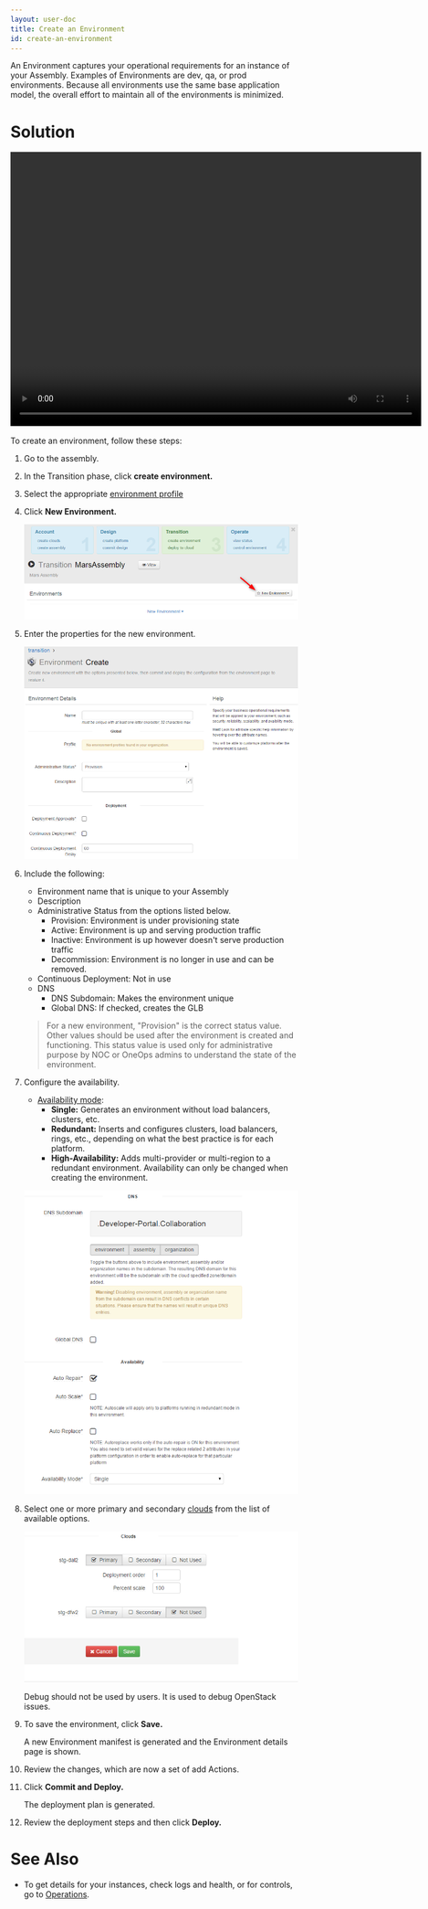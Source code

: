```yaml
---
layout: user-doc
title: Create an Environment
id: create-an-environment
---
```


An Environment captures your operational requirements for an instance of your Assembly. Examples of Environments are dev, qa, or prod environments. Because all environments use the same base application model, the overall effort to maintain all of the environments is minimized.

# Solution

<video width="720" height="480" preload="metadata" controls="" class="grovo-video">
    <source src="http://videos.grovo.com/walmart-oneops-transition-0215_creating-an-environment-in-oneops_4668.webm?vpv=1" type="video/webm">
    Your browser does not implement HTML5 video.
</video>

To create an environment, follow these steps:


1. Go to the assembly.
2. In the Transition phase, click **create environment.**
3. Select the appropriate <a href="/user/references/environment-profiles.html">environment profile</a>
4. Click **New Environment.**

    ![User Create Environment](/assets/docs/local/images/user-create-environment.png)

5. Enter the properties for the new environment.

    ![User Create Environment](/assets/docs/local/images/user-create-environment1.png)

6. Include the following:
    * Environment name that is unique to your Assembly
    * Description
    * Administrative Status from the options listed below.
        * Provision: Environment is under provisioning state
        * Active: Environment is up and serving production traffic
        * Inactive: Environment is up however doesn't serve production traffic
        * Decommission: Environment is no longer in use and can be removed.
    * Continuous Deployment: Not in use
    * DNS
        * DNS Subdomain: Makes the environment unique
        * Global DNS: If checked, creates the GLB

    >For a new environment, "Provision" is the correct status value. Other values should be used after the environment is created and functioning. This status value is used only for administrative purpose by NOC or OneOps admins to understand the state of the environment.

7. Configure the availability.
    * <a href="/user/references/availability-modes.html">Availability mode</a>:
        * **Single:** Generates an environment without load balancers, clusters, etc.  
        * **Redundant:** Inserts and configures clusters, load balancers, rings, etc., depending on what the best practice is for each platform.  
        * **High-Availability:** Adds multi-provider or multi-region to a redundant environment. Availability can only be changed when creating the environment.

    ![User Create Environment](/assets/docs/local/images/user-create-environment2.png)

8. Select one or more primary and secondary <a href="/user/account/add-a-new-cloud.html">clouds</a> from the list of available options.

    ![User Create Environment](/assets/docs/local/images/user-create-environment3.png)

    Debug should not be used by users. It is used to debug OpenStack issues.

10. To save the environment, click **Save.**

    A new Environment manifest is generated and the Environment details page is shown.

11. Review the changes, which are now a set of add Actions.
12. Click **Commit and Deploy.**

    The deployment plan is generated.

13. Review the deployment steps and then click **Deploy.**

# See Also

* To get details for your instances, check logs and health, or for controls, go 
to <a href="/user/operation/operations-reference.html">Operations</a>.

